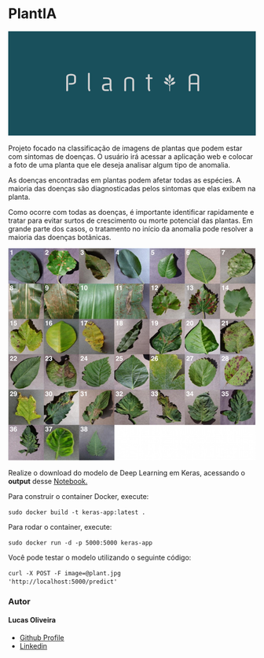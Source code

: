 # PlantIA

![alt text](https://github.com/LucasOliveiraS/plantia-startup/blob/master/img/logo.png)

Projeto focado na classificação de imagens de plantas que podem estar com sintomas de doenças. O usuário irá acessar a aplicação web e colocar a foto de uma planta que ele deseja analisar algum tipo de anomalia.


As doenças encontradas em plantas podem afetar todas as espécies. A maioria das doenças são diagnosticadas pelos sintomas que elas exibem na planta.

Como ocorre com todas as doenças, é importante identificar rapidamente e tratar para evitar surtos de crescimento ou morte potencial das plantas. Em grande parte dos casos, o tratamento no início da anomalia pode resolver a maioria das doenças botânicas.

![alt text](https://github.com/LucasOliveiraS/plantia-startup/blob/master/img/plantas-exemplo.jpeg)

Realize o download do modelo de Deep Learning em Keras, acessando o <b>output</b> desse 
<a href="https://www.kaggle.com/oliveirasp6/plant-disease-detection-using-keras/output?scriptVersionId=21258537">Notebook.</a> 


Para construir o container Docker, execute:

<code>sudo docker build -t keras-app:latest .</code>

Para rodar o container, execute:

<code>sudo docker run -d -p 5000:5000 keras-app</code>

Você pode testar o modelo utilizando o seguinte código:

<code>curl -X POST -F image=@plant.jpg 'http://localhost:5000/predict'</code>

<h3>Autor</h3>
<h4>Lucas Oliveira</h4>

 <ul>
  <li><a href="https://github.com/LucasOliveiraS">Github Profile</a></li>
  <li><a href="https://www.linkedin.com/in/lucas-oliveira-492723127/">Linkedin</a></li>
</ul> 
